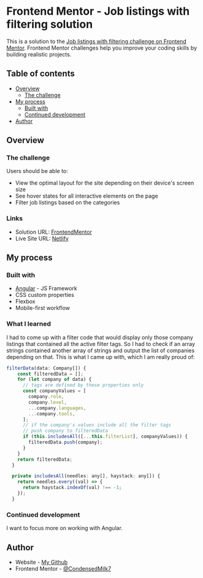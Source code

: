 # Frontend Mentor - Job listings with filtering solution

This is a solution to the [Job listings with filtering challenge on Frontend Mentor](https://www.frontendmentor.io/challenges/job-listings-with-filtering-ivstIPCt). Frontend Mentor challenges help you improve your coding skills by building realistic projects.

## Table of contents

- [Overview](#overview)
  - [The challenge](#the-challenge)
- [My process](#my-process)
  - [Built with](#built-with)
  - [Continued development](#continued-development)
- [Author](#author)

## Overview

### The challenge

Users should be able to:

- View the optimal layout for the site depending on their device's screen size
- See hover states for all interactive elements on the page
- Filter job listings based on the categories

### Links

- Solution URL: [FrontendMentor](https://condensedmilk7.github.io/static-job-listings/)
- Live Site URL: [Netlify](https://optimistic-banach-1472a2.netlify.app/)

## My process

### Built with

- [Angular](https://angular.io/) - JS Framework
- CSS custom properties
- Flexbox
- Mobile-first workflow

### What I learned

I had to come up with a filter code that would display only those company listings that contained all the active filter tags. So I had to check if an array strings contained another array of strings and output the list of companies depending on that. This is what I came up with, which I am really proud of:

```js
filterData(data: Company[]) {
    const filteredData = [];
    for (let company of data) {
      // tags are defined by these properties only
      const companyValues = [
        company.role,
        company.level,
        ...company.languages,
        ...company.tools,
      ];
      // if the company's values include all the filter tags
      // push company to filteredData
      if (this.includesAll([...this.filterList], companyValues)) {
        filteredData.push(company);
      }
    }
    return filteredData;
  }

  private includesAll(needles: any[], haystack: any[]) {
    return needles.every((val) => {
      return haystack.indexOf(val) !== -1;
    });
  }

```

### Continued development

I want to focus more on working with Angular.

## Author

- Website - [My Github](https://github.com/CondensedMilk7)
- Frontend Mentor - [@CondensedMilk7](https://www.frontendmentor.io/profile/CondensedMilk7)
